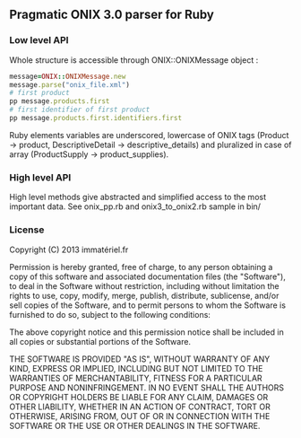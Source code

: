 ## Pragmatic ONIX 3.0 parser for Ruby

### Low level API
Whole structure is accessible through ONIX::ONIXMessage object :
```ruby
message=ONIX::ONIXMessage.new
message.parse("onix_file.xml")
# first product
pp message.products.first
# first identifier of first product
pp message.products.first.identifiers.first
```

Ruby elements variables are underscored, lowercase of ONIX tags (Product -> product, DescriptiveDetail -> descriptive_details) and pluralized in case of array (ProductSupply -> product_supplies).

### High level API
High level methods give abstracted and simplified access to the most important data.
See onix_pp.rb and onix3_to_onix2.rb sample in bin/

### License
Copyright (C) 2013 immatériel.fr

Permission is hereby granted, free of charge, to any person obtaining a copy of this software and associated documentation files (the "Software"), to deal in the Software without restriction, including without limitation the rights to use, copy, modify, merge, publish, distribute, sublicense, and/or sell copies of the Software, and to permit persons to whom the Software is furnished to do so, subject to the following conditions:

The above copyright notice and this permission notice shall be included in all copies or substantial portions of the Software.

THE SOFTWARE IS PROVIDED "AS IS", WITHOUT WARRANTY OF ANY KIND, EXPRESS OR IMPLIED, INCLUDING BUT NOT LIMITED TO THE WARRANTIES OF MERCHANTABILITY, FITNESS FOR A PARTICULAR PURPOSE AND NONINFRINGEMENT. IN NO EVENT SHALL THE AUTHORS OR COPYRIGHT HOLDERS BE LIABLE FOR ANY CLAIM, DAMAGES OR OTHER LIABILITY, WHETHER IN AN ACTION OF CONTRACT, TORT OR OTHERWISE, ARISING FROM, OUT OF OR IN CONNECTION WITH THE SOFTWARE OR THE USE OR OTHER DEALINGS IN THE SOFTWARE.
